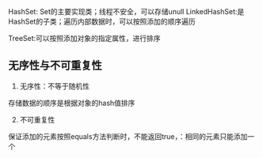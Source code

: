 HashSet: Set的主要实现类；线程不安全，可以存储unull
LinkedHashSet:是HashSet的子类；遍历内部数据时，可以按照添加的顺序遍历

TreeSet:可以按照添加对象的指定属性，进行排序

## 无序性与不可重复性
1. 无序性：不等于随机性

存储数据的顺序是根据对象的hash值排序

2. 不可重复性

保证添加的元素按照equals方法判断时，不能返回true，：相同的元素只能添加一个  